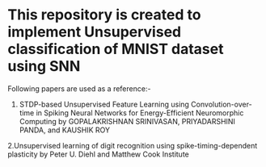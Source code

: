 # This repository is created to implement Unsupervised classification of MNIST dataset using SNN
Following papers are used as a reference:-
1. STDP-based Unsupervised Feature Learning using Convolution-over-time in Spiking Neural Networks for 
Energy-Efficient Neuromorphic Computing 
by
GOPALAKRISHNAN SRINIVASAN, PRIYADARSHINI PANDA, and KAUSHIK ROY

2.Unsupervised learning of digit recognition using spike-timing-dependent plasticity 
by
Peter U. Diehl and Matthew Cook Institute
